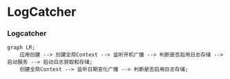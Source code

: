 # LogCatcher

### Logcatcher

```mermaid
graph LR;
	应用创建 --> 创建全局Context --> 监听开机广播 --> 判断是否启用日志存储 --> 启动服务 --> 启动日志获取和存储;
	创建全局Context --> 监听日期变化广播 --> 判断是否启用日志存储;
```
